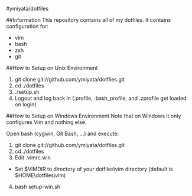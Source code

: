 #ymiyata/dotfiles

##Information
This repository contains all of my dotfiles. It contains configuration for:

- vim
- bash
- zsh 
- git

##How to Setup on Unix Environment
1. git clone git://github.com/ymiyata/dotfiles.git
2. cd ./dotfiles
3. ./setup.sh
4. Logout and log back in (.profile, .bash_profile, and .zprofile get loaded on login)

##How to Setup on Windows Environment
Note that on Windows it only configures Vim and nothing else. 

Open bash (cygwin, Git Bash, ...) and execute:

1. git clone git://github.com/ymiyata/dotfiles.git
2. cd ./dotfiles
3. Edit .vimrc.win
 - Set $VIMDIR to directory of your dotfiles\vim directory (default is $HOME\dotfiles\vim)
4. bash setup-win.sh
